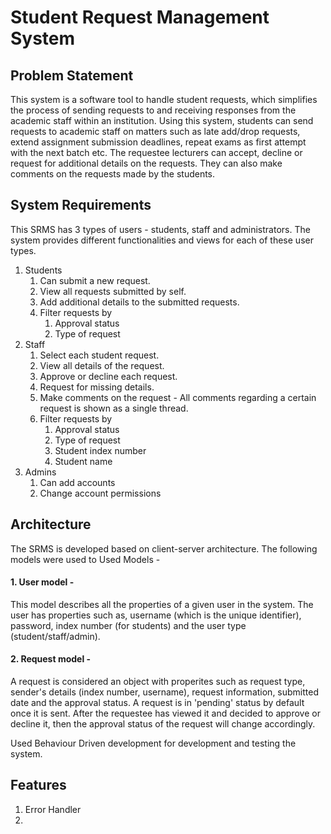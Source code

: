 # Student Request Management System
## Problem Statement
This system is a software tool to handle student requests, which simplifies the process of sending requests to and receiving responses from the academic staff within an institution. 
Using this system, students can send requests to academic staff on matters such as late add/drop requests, extend assignment submission deadlines, repeat exams as first attempt with the next batch etc. The requestee lecturers can accept, decline or request for additional details on the requests. They can also make comments on the requests made by the students.

## System Requirements
This SRMS has 3 types of users - students, staff and administrators. The system provides different functionalities and views for each of these user types. 
   1. Students
      1. Can submit a new request.
      2. View all requests submitted by self.
      3. Add additional details to the submitted requests.
      4. Filter requests by
         1. Approval status
         2. Type of request
   2. Staff
      1. Select each student request.
      2. View all details of the request.
      3. Approve or decline each request.
      4. Request for missing details.
      5. Make comments on the request - All comments regarding a certain request is shown as a single thread.
      6. Filter requests by
         1. Approval status
         2. Type of request
         3. Student index number
         4. Student name
   3. Admins
      1. Can add accounts
      2. Change account permissions

## Architecture
The SRMS is developed based on client-server architecture. The following models were used to 
Used Models -
#### 1. User model - 
   This model describes all the properties of a given user in the system. The user has properties such as, username (which is the unique identifier), password, index number (for students) and the user type (student/staff/admin). 
#### 2. Request model - 
A request is considered an object with properites such as request type, sender's details (index number, username), request information, 
submitted date and the approval status. A request is in 'pending' status by default once it is sent. After the requestee has viewed it and decided to approve or decline it, then the approval status of the request will change accordingly. 

Used Behaviour Driven development for development and testing the system.

## Features

1. Error Handler
2. 

